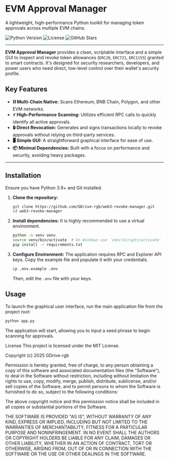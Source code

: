 # EVM Approval Manager

A lightweight, high-performance Python toolkit for managing token approvals across multiple EVM chains.

![Python Version](https://img.shields.io/badge/Python-3.9%2B-blue?style=for-the-badge&logo=python)
![License](https://img.shields.io/badge/License-MIT-green?style=for-the-badge)
![GitHub Stars](https://img.shields.io/github/stars/GDrive-rgb/web3-revoke-manager?style=for-the-badge&logo=github)

---

**EVM Approval Manager** provides a clean, scriptable interface and a simple GUI to inspect and revoke token allowances (`ERC20`, `ERC721`, `ERC1155`) granted to smart contracts. It's designed for security researchers, developers, and power users who need direct, low-level control over their wallet's security profile.

## Key Features

- **⛓️ Multi-Chain Native:** Scans Ethereum, BNB Chain, Polygon, and other EVM networks.
- **⚡ High-Performance Scanning:** Utilizes efficient RPC calls to quickly identify all active approvals.
- **🔒 Direct Revocation:** Generates and signs transactions locally to revoke approvals without relying on third-party services.
- **🖥️ Simple GUI:** A straightforward graphical interface for ease of use.
- **📦 Minimal Dependencies:** Built with a focus on performance and security, avoiding heavy packages.

---

## Installation

Ensure you have Python 3.9+ and Git installed.

1.  **Clone the repository:**
    ```bash
    git clone https://github.com/GDrive-rgb/web3-revoke-manager.git
    cd web3-revoke-manager
    ```

2.  **Install dependencies:**
    It is highly recommended to use a virtual environment.
    ```bash
    python -m venv venv
    source venv/bin/activate  # On Windows use `venv\Scripts\activate`
    pip install -r requirements.txt
    ```

3.  **Configure Environment:**
    The application requires RPC and Explorer API keys. Copy the example file and populate it with your credentials.
    ```bash
    cp .env.example .env
    ```
    Then, edit the `.env` file with your keys.

## Usage

To launch the graphical user interface, run the main application file from the project root:

```bash
python app.py
```

The application will start, allowing you to input a seed phrase to begin scanning for approvals.

License
This project is licensed under the MIT License.

Copyright (c) 2025 GDrive-rgb

Permission is hereby granted, free of charge, to any person obtaining a copy
of this software and associated documentation files (the "Software"), to deal
in the Software without restriction, including without limitation the rights
to use, copy, modify, merge, publish, distribute, sublicense, and/or sell
copies of the Software, and to permit persons to whom the Software is
furnished to do so, subject to the following conditions:

The above copyright notice and this permission notice shall be included in all
copies or substantial portions of the Software.

THE SOFTWARE IS PROVIDED "AS IS", WITHOUT WARRANTY OF ANY KIND, EXPRESS OR
IMPLIED, INCLUDING BUT NOT LIMITED TO THE WARRANTIES OF MERCHANTABILITY,
FITNESS FOR A PARTICULAR PURPOSE AND NONINFRINGEMENT. IN NO EVENT SHALL THE
AUTHORS OR COPYRIGHT HOLDERS BE LIABLE FOR ANY CLAIM, DAMAGES OR OTHER
LIABILITY, WHETHER IN AN ACTION OF CONTRACT, TORT OR OTHERWISE, ARISING FROM,
OUT OF OR IN CONNECTION WITH THE SOFTWARE OR THE USE OR OTHER DEALINGS IN THE
SOFTWARE.
